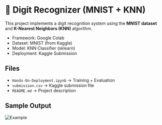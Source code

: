# 🧠 Digit Recognizer (MNIST + KNN)

This project implements a digit recognition system using the **MNIST dataset** 
and **K-Nearest Neighbors (KNN)** algorithm.  

- Framework: Google Colab  
- Dataset: MNIST (from Kaggle)  
- Model: KNN Classifier (sklearn)  
- Deployment: Kaggle Submission  

## Files
- `Hands-On-Deployment.ipynb` → Training + Evaluation
- `submission.csv` → Kaggle submission file
- `README.md` → Project description

## Sample Output
![Example](screenshots/sample.png)

